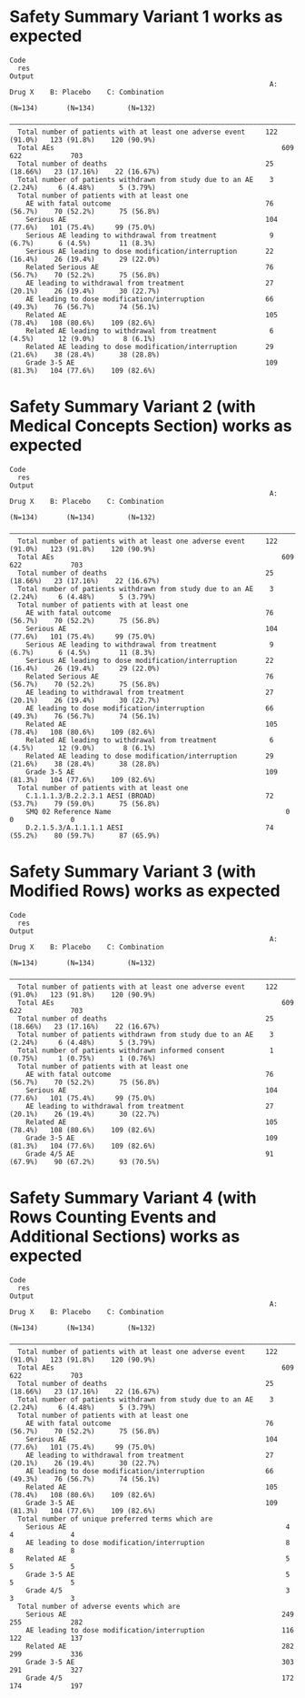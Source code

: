# Safety Summary Variant 1 works as expected

    Code
      res
    Output
                                                                    A: Drug X    B: Placebo    C: Combination
                                                                     (N=134)       (N=134)        (N=132)    
      ———————————————————————————————————————————————————————————————————————————————————————————————————————
      Total number of patients with at least one adverse event     122 (91.0%)   123 (91.8%)    120 (90.9%)  
      Total AEs                                                        609           622            703      
      Total number of deaths                                       25 (18.66%)   23 (17.16%)    22 (16.67%)  
      Total number of patients withdrawn from study due to an AE    3 (2.24%)     6 (4.48%)      5 (3.79%)   
      Total number of patients with at least one                                                             
        AE with fatal outcome                                      76 (56.7%)    70 (52.2%)      75 (56.8%)  
        Serious AE                                                 104 (77.6%)   101 (75.4%)     99 (75.0%)  
        Serious AE leading to withdrawal from treatment             9 (6.7%)      6 (4.5%)       11 (8.3%)   
        Serious AE leading to dose modification/interruption       22 (16.4%)    26 (19.4%)      29 (22.0%)  
        Related Serious AE                                         76 (56.7%)    70 (52.2%)      75 (56.8%)  
        AE leading to withdrawal from treatment                    27 (20.1%)    26 (19.4%)      30 (22.7%)  
        AE leading to dose modification/interruption               66 (49.3%)    76 (56.7%)      74 (56.1%)  
        Related AE                                                 105 (78.4%)   108 (80.6%)    109 (82.6%)  
        Related AE leading to withdrawal from treatment             6 (4.5%)      12 (9.0%)       8 (6.1%)   
        Related AE leading to dose modification/interruption       29 (21.6%)    38 (28.4%)      38 (28.8%)  
        Grade 3-5 AE                                               109 (81.3%)   104 (77.6%)    109 (82.6%)  

# Safety Summary Variant 2 (with Medical Concepts Section) works as expected

    Code
      res
    Output
                                                                    A: Drug X    B: Placebo    C: Combination
                                                                     (N=134)       (N=134)        (N=132)    
      ———————————————————————————————————————————————————————————————————————————————————————————————————————
      Total number of patients with at least one adverse event     122 (91.0%)   123 (91.8%)    120 (90.9%)  
      Total AEs                                                        609           622            703      
      Total number of deaths                                       25 (18.66%)   23 (17.16%)    22 (16.67%)  
      Total number of patients withdrawn from study due to an AE    3 (2.24%)     6 (4.48%)      5 (3.79%)   
      Total number of patients with at least one                                                             
        AE with fatal outcome                                      76 (56.7%)    70 (52.2%)      75 (56.8%)  
        Serious AE                                                 104 (77.6%)   101 (75.4%)     99 (75.0%)  
        Serious AE leading to withdrawal from treatment             9 (6.7%)      6 (4.5%)       11 (8.3%)   
        Serious AE leading to dose modification/interruption       22 (16.4%)    26 (19.4%)      29 (22.0%)  
        Related Serious AE                                         76 (56.7%)    70 (52.2%)      75 (56.8%)  
        AE leading to withdrawal from treatment                    27 (20.1%)    26 (19.4%)      30 (22.7%)  
        AE leading to dose modification/interruption               66 (49.3%)    76 (56.7%)      74 (56.1%)  
        Related AE                                                 105 (78.4%)   108 (80.6%)    109 (82.6%)  
        Related AE leading to withdrawal from treatment             6 (4.5%)      12 (9.0%)       8 (6.1%)   
        Related AE leading to dose modification/interruption       29 (21.6%)    38 (28.4%)      38 (28.8%)  
        Grade 3-5 AE                                               109 (81.3%)   104 (77.6%)    109 (82.6%)  
      Total number of patients with at least one                                                             
        C.1.1.1.3/B.2.2.3.1 AESI (BROAD)                           72 (53.7%)    79 (59.0%)      75 (56.8%)  
        SMQ 02 Reference Name                                           0             0              0       
        D.2.1.5.3/A.1.1.1.1 AESI                                   74 (55.2%)    80 (59.7%)      87 (65.9%)  

# Safety Summary Variant 3 (with Modified Rows) works as expected

    Code
      res
    Output
                                                                    A: Drug X    B: Placebo    C: Combination
                                                                     (N=134)       (N=134)        (N=132)    
      ———————————————————————————————————————————————————————————————————————————————————————————————————————
      Total number of patients with at least one adverse event     122 (91.0%)   123 (91.8%)    120 (90.9%)  
      Total AEs                                                        609           622            703      
      Total number of deaths                                       25 (18.66%)   23 (17.16%)    22 (16.67%)  
      Total number of patients withdrawn from study due to an AE    3 (2.24%)     6 (4.48%)      5 (3.79%)   
      Total number of patients withdrawn informed consent           1 (0.75%)     1 (0.75%)      1 (0.76%)   
      Total number of patients with at least one                                                             
        AE with fatal outcome                                      76 (56.7%)    70 (52.2%)      75 (56.8%)  
        Serious AE                                                 104 (77.6%)   101 (75.4%)     99 (75.0%)  
        AE leading to withdrawal from treatment                    27 (20.1%)    26 (19.4%)      30 (22.7%)  
        Related AE                                                 105 (78.4%)   108 (80.6%)    109 (82.6%)  
        Grade 3-5 AE                                               109 (81.3%)   104 (77.6%)    109 (82.6%)  
        Grade 4/5 AE                                               91 (67.9%)    90 (67.2%)      93 (70.5%)  

# Safety Summary Variant 4 (with Rows Counting Events and Additional Sections) works as expected

    Code
      res
    Output
                                                                    A: Drug X    B: Placebo    C: Combination
                                                                     (N=134)       (N=134)        (N=132)    
      ———————————————————————————————————————————————————————————————————————————————————————————————————————
      Total number of patients with at least one adverse event     122 (91.0%)   123 (91.8%)    120 (90.9%)  
      Total AEs                                                        609           622            703      
      Total number of deaths                                       25 (18.66%)   23 (17.16%)    22 (16.67%)  
      Total number of patients withdrawn from study due to an AE    3 (2.24%)     6 (4.48%)      5 (3.79%)   
      Total number of patients with at least one                                                             
        AE with fatal outcome                                      76 (56.7%)    70 (52.2%)      75 (56.8%)  
        Serious AE                                                 104 (77.6%)   101 (75.4%)     99 (75.0%)  
        AE leading to withdrawal from treatment                    27 (20.1%)    26 (19.4%)      30 (22.7%)  
        AE leading to dose modification/interruption               66 (49.3%)    76 (56.7%)      74 (56.1%)  
        Related AE                                                 105 (78.4%)   108 (80.6%)    109 (82.6%)  
        Grade 3-5 AE                                               109 (81.3%)   104 (77.6%)    109 (82.6%)  
      Total number of unique preferred terms which are                                                       
        Serious AE                                                      4             4              4       
        AE leading to dose modification/interruption                    8             8              8       
        Related AE                                                      5             5              5       
        Grade 3-5 AE                                                    5             5              5       
        Grade 4/5                                                       3             3              3       
      Total number of adverse events which are                                                               
        Serious AE                                                     249           255            282      
        AE leading to dose modification/interruption                   116           122            137      
        Related AE                                                     282           299            336      
        Grade 3-5 AE                                                   303           291            327      
        Grade 4/5                                                      172           174            197      

